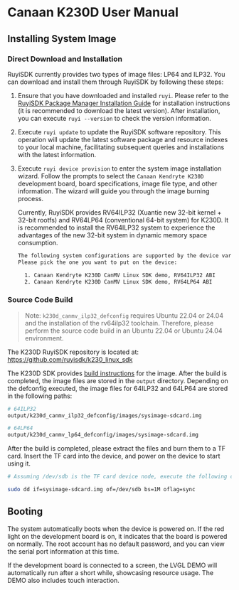 # Canaan K230D User Manual

## Installing System Image

### Direct Download and Installation

RuyiSDK currently provides two types of image files: LP64 and ILP32. You can download and install them through RuyiSDK by following these steps:

1. Ensure that you have downloaded and installed `ruyi`. Please refer to the [RuyiSDK Package Manager Installation Guide](https://ruyisdk.org/docs/Package-Manager/installation) for installation instructions (it is recommended to download the latest version). After installation, you can execute `ruyi --version` to check the version information.
2. Execute `ruyi update` to update the RuyiSDK software repository. This operation will update the latest software package and resource indexes to your local machine, facilitating subsequent queries and installations with the latest information.
3. Execute `ruyi device provision` to enter the system image installation wizard. Follow the prompts to select the `Canaan Kendryte K230D` development board, board specifications, image file type, and other information. The wizard will guide you through the image burning process.

   Currently, RuyiSDK provides RV64ILP32 (Xuantie new 32-bit kernel + 32-bit rootfs) and RV64LP64 (conventional 64-bit system) for K230D. It is recommended to install the RV64ILP32 system to experience the advantages of the new 32-bit system in dynamic memory space consumption.

   ```bash
   The following system configurations are supported by the device variant you have chosen. 
   Please pick the one you want to put on the device:

     1. Canaan Kendryte K230D CanMV Linux SDK demo, RV64ILP32 ABI
     2. Canaan Kendryte K230D CanMV Linux SDK demo, RV64LP64 ABI

   ```

### Source Code Build

> Note: `k230d_canmv_ilp32_defconfig` requires Ubuntu 22.04 or 24.04 and the installation of the rv64ilp32 toolchain. Therefore, please perform the source code build in an Ubuntu 22.04 or Ubuntu 24.04 environment.

The K230D RuyiSDK repository is located at: https://github.com/ruyisdk/k230_linux_sdk

The K230D SDK provides [build instructions](https://github.com/ruyisdk/k230_linux_sdk/blob/dev/README_zh.md) for the image. After the build is completed, the image files are stored in the `output` directory. Depending on the defconfig executed, the image files for 64ILP32 and 64LP64 are stored in the following paths:

```bash
# 64ILP32
output/k230d_canmv_ilp32_defconfig/images/sysimage-sdcard.img

# 64LP64
output/k230d_canmv_lp64_defconfig/images/sysimage-sdcard.img
```

After the build is completed, please extract the files and burn them to a TF card. Insert the TF card into the device, and power on the device to start using it.

```bash
# Assuming /dev/sdb is the TF card device node, execute the following command to burn the TF card:

sudo dd if=sysimage-sdcard.img of=/dev/sdb bs=1M oflag=sync
```

## Booting

The system automatically boots when the device is powered on. If the red light on the development board is on, it indicates that the board is powered on normally. The root account has no default password, and you can view the serial port information at this time.

If the development board is connected to a screen, the LVGL DEMO will automatically run after a short while, showcasing resource usage. The DEMO also includes touch interaction.